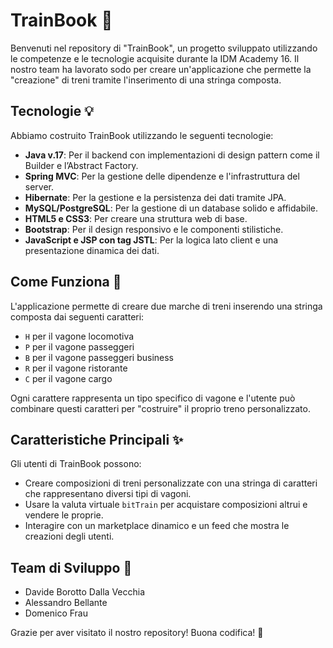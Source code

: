 # TrainBook 🚂

Benvenuti nel repository di "TrainBook", un progetto sviluppato utilizzando le competenze e le tecnologie acquisite durante la IDM Academy 16. Il nostro team ha lavorato sodo per creare un'applicazione che permette la "creazione" di treni tramite l'inserimento di una stringa composta.

## Tecnologie 💡

Abbiamo costruito TrainBook utilizzando le seguenti tecnologie:

- **Java v.17**: Per il backend con implementazioni di design pattern come il Builder e l’Abstract Factory.
- **Spring MVC**: Per la gestione delle dipendenze e l'infrastruttura del server.
- **Hibernate**: Per la gestione e la persistenza dei dati tramite JPA.
- **MySQL/PostgreSQL**: Per la gestione di un database solido e affidabile.
- **HTML5 e CSS3**: Per creare una struttura web di base.
- **Bootstrap**: Per il design responsivo e le componenti stilistiche.
- **JavaScript e JSP con tag JSTL**: Per la logica lato client e una presentazione dinamica dei dati.

## Come Funziona 🧩

L'applicazione permette di creare due marche di treni inserendo una stringa composta dai seguenti caratteri:

- `H` per il vagone locomotiva
- `P` per il vagone passeggeri
- `B` per il vagone passeggeri business
- `R` per il vagone ristorante
- `C` per il vagone cargo

Ogni carattere rappresenta un tipo specifico di vagone e l'utente può combinare questi caratteri per "costruire" il proprio treno personalizzato.

## Caratteristiche Principali ✨

Gli utenti di TrainBook possono:

- Creare composizioni di treni personalizzate con una stringa di caratteri che rappresentano diversi tipi di vagoni.
- Usare la valuta virtuale `bitTrain` per acquistare composizioni altrui e vendere le proprie.
- Interagire con un marketplace dinamico e un feed che mostra le creazioni degli utenti.

## Team di Sviluppo 🤝

- Davide Borotto Dalla Vecchia
- Alessandro Bellante
- Domenico Frau

Grazie per aver visitato il nostro repository! Buona codifica! 🎉
